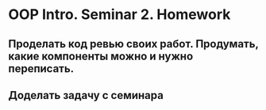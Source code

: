 # OOP Intro. Seminar 2. Homework

## Проделать код ревью своих работ. Продумать, какие компоненты можно и нужно переписать.

## Доделать задачу с семинара